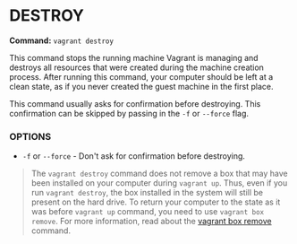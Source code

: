 # DESTROY #
**Command:** `vagrant destroy`

This command stops the running machine Vagrant is managing and destroys all resources that were created during the machine creation process. After running this command, your computer should be left at a clean state, as if you never created the guest machine in the first place.

This command usually asks for confirmation before destroying. This confirmation can be skipped by passing in the `-f` or `--force` flag.

### OPTIONS ###
* `-f` or `--force` - Don't ask for confirmation before destroying.
> The `vagrant destroy` command does not remove a box that may have been installed on your computer during `vagrant up`. Thus, even if you run `vagrant destroy`, the box installed in the system will still be present on the hard drive. To return your computer to the state as it was before `vagrant up` command, you need to use `vagrant box remove`. For more information, read about the [vagrant box remove](/v2/cli/box.html) command.